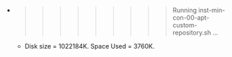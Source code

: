 * >>>>>>>>> Running inst-min-con-00-apt-custom-repository.sh ...
  * Disk size = 1022184K. Space Used = 3760K.
